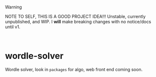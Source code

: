 > [!WARNING]  
> NOTE TO SELF, THIS IS A GOOD PROJECT IDEA!!! Unstable, currently unpublished, and WIP. I **will** make breaking changes with no notice/docs until v1.
<br />

# wordle-solver
Wordle solver, look in `packages` for algo, web front end coming soon.
